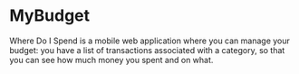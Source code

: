 # MyBudget
Where Do I Spend is a mobile web application where you can manage your budget: you have a list of transactions associated with a category, so that you can see how much money you spent and on what.
